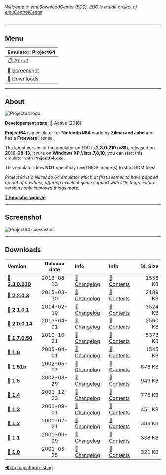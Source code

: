 ###### Welcome to [emuDownloadCenter (EDC)](https://github.com/PhoenixInteractiveNL/emuDownloadCenter/wiki/), EDC is a side project of [emuControlCenter](https://github.com/PhoenixInteractiveNL/emuControlCenter/wiki/)
***
## Menu
| **Emulator: Project64** |
|:---------|
| [:clipboard: About](#about) |
| [:sunrise: Screenshot](#screen) |
| [:floppy_disk: Downloads](#downloads) |
***
## About
![](https://github.com/PhoenixInteractiveNL/emuDownloadCenter/wiki/images_emulator/project64_logo_200.jpg "Project64 logo.")

**Developement state:** :large_blue_circle: Active (2016)

**Project64** is a emulator for **Nintendo N64** made by **Zilmar and Jabo** and has a **Freeware** license.

The latest version of the emulator on EDC is **2.3.0.210 (x86)**, released on **2016-08-13**, it runs on **Windows XP,Vista,7,8,10**, you can start this emulator with **Project64.exe**.

This emulator does **NOT** specificly need BIOS image(s) to start ROM files!

_Project64 is a Nintendo 64 emulator which at first seemed to have popped up out of nowhere, offering excelent game support with little bugs. Future versions only improved things more!_

[:link: **Emulator website**](http://www.pj64-emu.com/)
***
## Screenshot
![](https://raw.githubusercontent.com/PhoenixInteractiveNL/emuDownloadCenter/master/hooks/project64/emulator_screen_01.jpg "Project64 screenshot.")
***
## Downloads
| Version  | Release date  | Info       | Info       | DL Size    |
|:---------|:-------------:|:-----------|:-----------|-----------:|
| [:floppy_disk: **2.3.0.210**](https://github.com/PhoenixInteractiveNL/edc-repo0002/raw/master/project64/2.3.0.210.7z) | 2016-08-13 | [:page_facing_up: Changelog](https://github.com/PhoenixInteractiveNL/edc-repo0002/blob/master/project64/2.3.0.210_changelog.txt) | [:mag_right: Contents](https://github.com/PhoenixInteractiveNL/edc-repo0002/blob/master/project64/2.3.0.210_contents.txt) | 1556 KB |
| [:floppy_disk: **2.2.0.3**](https://github.com/PhoenixInteractiveNL/edc-repo0002/raw/master/project64/2.2.0.3.7z) | 2015-03-30 | [:page_facing_up: Changelog](https://github.com/PhoenixInteractiveNL/edc-repo0002/blob/master/project64/2.2.0.3_changelog.txt) | [:mag_right: Contents](https://github.com/PhoenixInteractiveNL/edc-repo0002/blob/master/project64/2.2.0.3_contents.txt) | 2189 KB |
| [:floppy_disk: **2.1.0.1**](https://github.com/PhoenixInteractiveNL/edc-repo0002/raw/master/project64/2.1.0.1.7z) | 2014-02-10 | [:page_facing_up: Changelog](https://github.com/PhoenixInteractiveNL/edc-repo0002/blob/master/project64/2.1.0.1_changelog.txt) | [:mag_right: Contents](https://github.com/PhoenixInteractiveNL/edc-repo0002/blob/master/project64/2.1.0.1_contents.txt) | 3524 KB |
| [:floppy_disk: **2.0.0.14**](https://github.com/PhoenixInteractiveNL/edc-repo0002/raw/master/project64/2.0.0.14.7z) | 2013-04-01 | [:page_facing_up: Changelog](https://github.com/PhoenixInteractiveNL/edc-repo0002/blob/master/project64/2.0.0.14_changelog.txt) | [:mag_right: Contents](https://github.com/PhoenixInteractiveNL/edc-repo0002/blob/master/project64/2.0.0.14_contents.txt) | 2560 KB |
| [:floppy_disk: **1.7.0.50**](https://github.com/PhoenixInteractiveNL/edc-repo0002/raw/master/project64/1.7.0.50.7z) | 2010-10-21 | [:page_facing_up: Changelog](https://github.com/PhoenixInteractiveNL/edc-repo0002/blob/master/project64/1.7.0.50_changelog.txt) | [:mag_right: Contents](https://github.com/PhoenixInteractiveNL/edc-repo0002/blob/master/project64/1.7.0.50_contents.txt) | 5373 KB |
| [:floppy_disk: **1.6**](https://github.com/PhoenixInteractiveNL/edc-repo0002/raw/master/project64/1.6.7z) | 2005-04-01 | [:page_facing_up: Changelog](https://github.com/PhoenixInteractiveNL/edc-repo0002/blob/master/project64/1.6_changelog.txt) | [:mag_right: Contents](https://github.com/PhoenixInteractiveNL/edc-repo0002/blob/master/project64/1.6_contents.txt) | 1545 KB |
| [:floppy_disk: **1.51b**](https://github.com/PhoenixInteractiveNL/edc-repo0002/raw/master/project64/1.51b.7z) | 2002-05-17 | [:page_facing_up: Changelog](https://github.com/PhoenixInteractiveNL/edc-repo0002/blob/master/project64/1.51b_changelog.txt) | [:mag_right: Contents](https://github.com/PhoenixInteractiveNL/edc-repo0002/blob/master/project64/1.51b_contents.txt) | 876 KB |
| [:floppy_disk: **1.5**](https://github.com/PhoenixInteractiveNL/edc-repo0002/raw/master/project64/1.5.7z) | 2002-08-29 | [:page_facing_up: Changelog](https://github.com/PhoenixInteractiveNL/edc-repo0002/blob/master/project64/1.5_changelog.txt) | [:mag_right: Contents](https://github.com/PhoenixInteractiveNL/edc-repo0002/blob/master/project64/1.5_contents.txt) | 949 KB |
| [:floppy_disk: **1.4**](https://github.com/PhoenixInteractiveNL/edc-repo0002/raw/master/project64/1.4.7z) | 2001-12-23 | [:page_facing_up: Changelog](https://github.com/PhoenixInteractiveNL/edc-repo0002/blob/master/project64/1.4_changelog.txt) | [:mag_right: Contents](https://github.com/PhoenixInteractiveNL/edc-repo0002/blob/master/project64/1.4_contents.txt) | 775 KB |
| [:floppy_disk: **1.3**](https://github.com/PhoenixInteractiveNL/edc-repo0002/raw/master/project64/1.3.7z) | 2001-09-01 | [:page_facing_up: Changelog](https://github.com/PhoenixInteractiveNL/edc-repo0002/blob/master/project64/1.3_changelog.txt) | [:mag_right: Contents](https://github.com/PhoenixInteractiveNL/edc-repo0002/blob/master/project64/1.3_contents.txt) | 451 KB |
| [:floppy_disk: **1.2**](https://github.com/PhoenixInteractiveNL/edc-repo0002/raw/master/project64/1.2.7z) | 2001-07-21 | [:page_facing_up: Changelog](https://github.com/PhoenixInteractiveNL/edc-repo0002/blob/master/project64/1.2_changelog.txt) | [:mag_right: Contents](https://github.com/PhoenixInteractiveNL/edc-repo0002/blob/master/project64/1.2_contents.txt) | 388 KB |
| [:floppy_disk: **1.1**](https://github.com/PhoenixInteractiveNL/edc-repo0002/raw/master/project64/1.1.7z) | 2001-06-09 | [:page_facing_up: Changelog](https://github.com/PhoenixInteractiveNL/edc-repo0002/blob/master/project64/1.1_changelog.txt) | [:mag_right: Contents](https://github.com/PhoenixInteractiveNL/edc-repo0002/blob/master/project64/1.1_contents.txt) | 338 KB |
| [:floppy_disk: **1.0**](https://github.com/PhoenixInteractiveNL/edc-repo0002/raw/master/project64/1.0.7z) | 2001-05-25 | [:page_facing_up: Changelog](https://github.com/PhoenixInteractiveNL/edc-repo0002/blob/master/project64/1.0_changelog.txt) | [:mag_right: Contents](https://github.com/PhoenixInteractiveNL/edc-repo0002/blob/master/project64/1.0_contents.txt) | 321 KB |

[:arrow_backward: Go to platform listing](https://github.com/PhoenixInteractiveNL/emuDownloadCenter/wiki/EDC-Platform-List)
